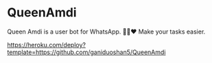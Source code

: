 # QueenAmdi
Queen Amdi is a user bot for WhatsApp. 💃🏻❤️ Make your tasks easier.


https://heroku.com/deploy?template=https://github.com/ganiduoshan5/QueenAmdi
